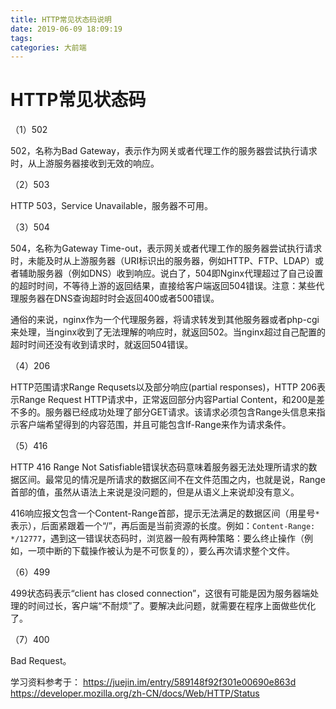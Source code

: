 ```yaml
---
title: HTTP常见状态码说明
date: 2019-06-09 18:09:19
tags:
categories: 大前端
---
```


# HTTP常见状态码

（1）502

502，名称为Bad Gateway，表示作为网关或者代理工作的服务器尝试执行请求时，从上游服务器接收到无效的响应。

（2）503

HTTP 503，Service Unavailable，服务器不可用。

（3）504

504，名称为Gateway Time-out，表示网关或者代理工作的服务器尝试执行请求时，未能及时从上游服务器（URI标识出的服务器，例如HTTP、FTP、LDAP）或者辅助服务器（例如DNS）收到响应。说白了，504即Nginx代理超过了自己设置的超时时间，不等待上游的返回结果，直接给客户端返回504错误。注意：某些代理服务器在DNS查询超时时会返回400或者500错误。

通俗的来说，nginx作为一个代理服务器，将请求转发到其他服务器或者php-cgi来处理，当nginx收到了无法理解的响应时，就返回502。当nginx超过自己配置的超时时间还没有收到请求时，就返回504错误。

（4）206

HTTP范围请求Range Requsets以及部分响应(partial responses)，HTTP 206表示Range Request HTTP请求中，正常返回部分内容Partial Content，和200是差不多的。服务器已经成功处理了部分GET请求。该请求必须包含Range头信息来指示客户端希望得到的内容范围，并且可能包含If-Range来作为请求条件。

（5）416

HTTP 416 Range Not Satisfiable错误状态码意味着服务器无法处理所请求的数据区间。最常见的情况是所请求的数据区间不在文件范围之内，也就是说，Range首部的值，虽然从语法上来说是没问题的，但是从语义上来说却没有意义。

416响应报文包含一个Content-Range首部，提示无法满足的数据区间（用星号`*`表示），后面紧跟着一个“/”，再后面是当前资源的长度。例如：`Content-Range: */12777`，遇到这一错误状态码时，浏览器一般有两种策略：要么终止操作（例如，一项中断的下载操作被认为是不可恢复的），要么再次请求整个文件。

（6）499

499状态码表示“client has closed connection”，这很有可能是因为服务器端处理的时间过长，客户端“不耐烦”了。要解决此问题，就需要在程序上面做些优化了。

（7）400

Bad Request。

学习资料参考于：
https://juejin.im/entry/589148f92f301e00690e863d
https://developer.mozilla.org/zh-CN/docs/Web/HTTP/Status
